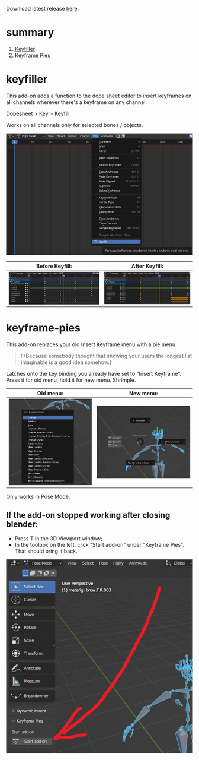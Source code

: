Download latest release [here](https://github.com/KaniSama/crustacean-animation-tools/releases/latest).


# summary
1. [Keyfiller](#keyfiller)
2. [Keyframe Pies](#keyframe-pies)

# keyfiller


This add-on adds a function to the dope sheet editor to insert keyframes on all channels wherever there's a keyframe on any channel.

Dopesheet > Key > Keyfill

Works on all channels only for selected bones / objects.

![Showcase of the add-on: Keyfill button](https://github.com/KaniSama/crustacean-animation-tools/blob/main/images/Keyfiller/Button.png?raw=true)

| Before Keyfill: | After Keyfill: |
| ------ | ------ |
| ![Showcase of the add-on: before](https://github.com/KaniSama/crustacean-animation-tools/blob/main/images/Keyfiller/Before.png?raw=true) | ![Showcase of the add-on: after](https://github.com/KaniSama/crustacean-animation-tools/blob/main/images/Keyfiller/After.png?raw=true) |




# keyframe-pies


This add-on replaces your old Insert Keyframe menu with a pie menu.
>! (Because somebody thought that showing your users the longest list imaginable is a good idea somehow.)

Latches onto the key binding you already have set to "Insert Keyframe". Press it for old menu, hold it for new menu. Shrimple.


| Old menu: | New menu: |
| ------ | ------ |
| ![Showcase of the add-on: old menu](https://github.com/KaniSama/crustacean-animation-tools/blob/main/images/KeyframePies/KeyframePiesOldMenu.png?raw=true) | ![Showcase of the add-on: new menu](https://github.com/KaniSama/crustacean-animation-tools/blob/main/images/KeyframePies/KeyframePiesNewMenu.png?raw=true) |


Only works in Pose Mode.


## If the add-on stopped working after closing blender:
- Press T in the 3D Viewport window;
- In the toolbox on the left, click "Start add-on" under "Keyframe Pies".
That should bring it back.

![Instructions on restarting the add-on](https://github.com/KaniSama/crustacean-animation-tools/blob/main/images/KeyframePies/KeyframePiesDocs.png?raw=true)